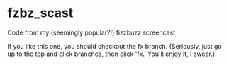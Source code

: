 # fzbz_scast
Code from my (seemingly popular?!) fizzbuzz screencast

If you like this one, you should checkout the fx branch. (Seriously, just go up to the top and click branches, then click 'fx.' You'll enjoy it, I swear.)

